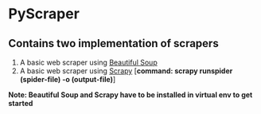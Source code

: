 # PyScraper

## Contains two implementation of scrapers

1. A basic web scraper using [Beautiful Soup](https://www.crummy.com/software/BeautifulSoup/bs4/doc/)<br>
2. A basic web scraper using [Scrapy](https://scrapy.org/) [**command: scrapy runspider (spider-file) -o (output-file)**]

**Note: Beautiful Soup and Scrapy have to be installed in virtual env to get started**

